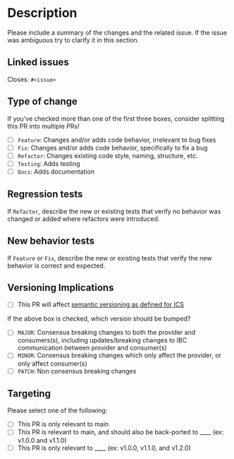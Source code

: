 # Description

Please include a summary of the changes and the related issue. If the issue was ambiguous try to clarify it in this section.

## Linked issues

Closes: `#<issue>`

## Type of change

If you've checked more than one of the first three boxes, consider splitting this PR into multiple PRs!

- [ ] `Feature`: Changes and/or adds code behavior, irrelevant to bug fixes
- [ ] `Fix`: Changes and/or adds code behavior, specifically to fix a bug
- [ ] `Refactor`: Changes existing code style, naming, structure, etc.
- [ ] `Testing`: Adds testing
- [ ] `Docs`: Adds documentation

## Regression tests

If `Refactor`, describe the new or existing tests that verify no behavior was changed or added where refactors were introduced.

## New behavior tests

If `Feature` or `Fix`, describe the new or existing tests that verify the new behavior is correct and expected.

## Versioning Implications

- [ ] This PR will affect [semantic versioning as defined for ICS](../CONTRIBUTING.md#semantic-versioning)

If the above box is checked, which version should be bumped?

- [ ] `MAJOR`: Consensus breaking changes to both the provider and consumers(s), including updates/breaking changes to IBC communication between provider and consumer(s)
- [ ] `MINOR`: Consensus breaking changes which only affect the provider, or only affect consumer(s)
- [ ] `PATCH`: Non consensus breaking changes

## Targeting

Please select one of the following:

- [ ] This PR is only relevant to main
- [ ] This PR is relevant to main, and should also be back-ported to ____ (ex: v1.0.0 and v1.1.0)
- [ ] This PR is only relevant to ____ (ex: v1.0.0, v1.1.0, and v1.2.0)
